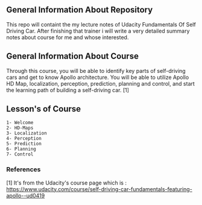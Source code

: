 ## General Information About Repository

 This repo will containt the my lecture notes of Udacity Fundamentals Of Self Driving Car. After finishing that trainer i will write
a very detailed summary notes about course for me and whose interested. 

## General Information About Course

Through this course, you will be able to identify key parts of self-driving cars and get to know Apollo architecture. You will be able to utilize Apollo HD Map, localization, perception, prediction, planning and control, and start the learning path of building a self-driving car. [1]

## Lesson's of Course

```
1- Welcome
2- HD-Maps
3- Localization
4- Perception
5- Prediction
6- Planning
7- Control
```


### References

[1] It's from the Udacity's course page which is : https://www.udacity.com/course/self-driving-car-fundamentals-featuring-apollo--ud0419
